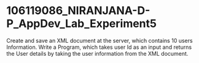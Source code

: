 # 106119086_NIRANJANA-D-P_AppDev_Lab_Experiment5
Create and save an XML document at the server, which contains 10 users Information. Write a Program, which takes user Id as an input and returns the User details by taking the user information from the XML document.
